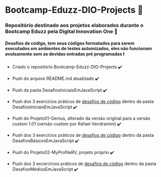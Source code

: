 # Bootcamp-Eduzz-DIO-Projects :yellow_heart:
### Repositório destinado aos projetos elaborados durante o Bootcamp Eduzz pela Digital Innovation One :rocket:

#### Desafios de código, tem seus códigos formatados para serem executados em ambientes de testes automizados, eles não funcionam avulsamente sem as devidas entradas pré programadas :exclamation:

- Criado o repositório Bootcamp-Eduzz-DIO-Projects :heavy_check_mark:

- Push do arquivo README.md atualizado :heavy_check_mark:

- Push da pasta DesafiosIniciaisEmJavaScript :heavy_check_mark:

- Push dos 3 exercícios práticos de <u>desafios de código</u> dentro da pasta DesafiosIniciaisEmJavaScript :heavy_check_mark:

- Push do Projeto01-Genius, alterado da versão original para a versão custom 1.01 (versão custom por Rafael Vendramini) :heavy_check_mark:

- Push dos 3 exercícios práticos de <u>desafios de código</u> dentro da pasta DesafiosBásicosEmJavaScript :heavy_check_mark:

- Push do Projeto02-MyProfileRV, projeto próprio :heavy_check_mark:

- Push dos 3 excercícios práticos de <u>desafios de código</u> dentro da pasta DesafiosMédiosEmJavaScript :heavy_check_mark:

  

